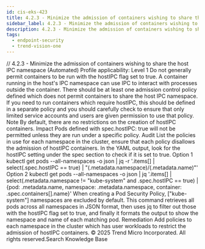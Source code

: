 ```yaml
---
id: cis-eks-423
title: 4.2.3 - Minimize the admission of containers wishing to share the host IPC namespace (Automated)
sidebar_label: 4.2.3 - Minimize the admission of containers wishing to share the host IPC namespace (Automated)
description: 4.2.3 - Minimize the admission of containers wishing to share the host IPC namespace (Automated)
tags:
  - endpoint-security
  - trend-vision-one
---
```


/*<![CDATA[*/ $('#title').html($('meta[name=map-description]').attr('content')); /*]]>*/ 4.2.3 - Minimize the admission of containers wishing to share the host IPC namespace (Automated) Profile applicability: Level 1 Do not generally permit containers to be run with the hostIPC flag set to true. A container running in the host's IPC namespace can use IPC to interact with processes outside the container. There should be at least one admission control policy defined which does not permit containers to share the host IPC namespace. If you need to run containers which require hostIPC, this should be defined in a separate policy and you should carefully check to ensure that only limited service accounts and users are given permission to use that policy. Note By default, there are no restrictions on the creation of hostIPC containers. Impact Pods defined with spec.hostIPC: true will not be permitted unless they are run under a specific policy. Audit List the policies in use for each namespace in the cluster, ensure that each policy disallows the admission of hostIPC containers. In the YAML output, look for the hostIPC setting under the spec section to check if it is set to true. Option 1 kubectl get pods --all-namespaces -o json | jq -r '.items[] | select(.spec.hostIPC == true) | "\(.metadata.namespace)/\(.metadata.name)"' Option 2 kubectl get pods --all-namespaces -o json | jq '.items[] | select(.metadata.namespace != "kube-system" and .spec.hostIPC == true) | {pod: .metadata.name, namespace: .metadata.namespace, container: .spec.containers[].name}' When creating a Pod Security Policy, ["kube-system"] namespaces are excluded by default. This command retrieves all pods across all namespaces in JSON format, then uses jq to filter out those with the hostIPC flag set to true, and finally it formats the output to show the namespace and name of each matching pod. Remediation Add policies to each namespace in the cluster which has user workloads to restrict the admission of hostIPC containers. © 2025 Trend Micro Incorporated. All rights reserved.Search Knowledge Base